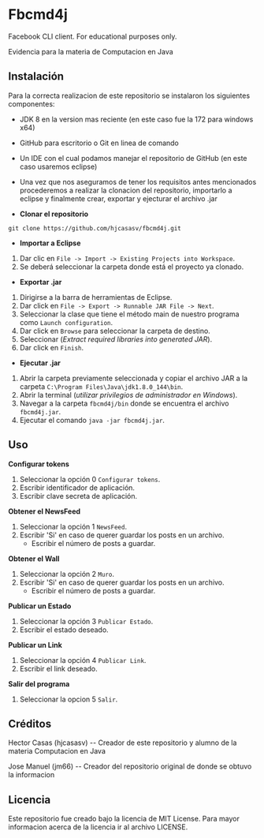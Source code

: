 # Fbcmd4j

Facebook CLI client. For educational purposes only.

Evidencia para la materia de Computacion en Java

## Instalación

Para la correcta realizacion de este repositorio se instalaron los siguientes componentes:

+ JDK 8 en la version mas reciente (en este caso fue la 172 para windows x64)

+ GitHub para escritorio o Git en linea de comando

+ Un IDE con el cual podamos manejar el repositorio de GitHub (en este caso usaremos eclipse)

+ Una vez que nos aseguramos de tener los requisitos antes mencionados procederemos a realizar la clonacion del repositorio, importarlo a eclipse y finalmente crear, exportar y ejecturar el archivo .jar

+ **Clonar el repositorio**  
```
git clone https://github.com/hjcasasv/fbcmd4j.git
```
+ **Importar a Eclipse**  
1. Dar clic en `File -> Import -> Existing Projects into Workspace`.
2. Se deberá seleccionar la carpeta donde está el proyecto ya clonado.

+ **Exportar .jar**  
1. Dirigirse a la barra de herramientas de Eclipse.
2. Dar click en `File -> Export -> Runnable JAR File -> Next`.
3. Seleccionar la clase que tiene el método main de nuestro programa como `Launch configuration`.
4. Dar click en `Browse` para seleccionar la carpeta de destino.
5. Seleccionar (*Extract required libraries into generated JAR*).
6. Dar click en `Finish`.

+ **Ejecutar .jar**  
1. Abrir la carpeta previamente seleccionada y copiar el archivo JAR a la carpeta `C:\Program Files\Java\jdk1.8.0_144\bin`.
2. Abrir la terminal (*utilizar privilegios de administrador en Windows*).
3. Navegar a la carpeta `fbcmd4j/bin` donde se encuentra el archivo `fbcmd4j.jar`.
4. Ejecutar el comando `java -jar fbcmd4j.jar`.

## Uso

**Configurar tokens**   
1. Seleccionar la opción 0 `Configurar tokens`.
2. Escribir identificador de aplicación.
3. Escribir clave secreta de aplicación.

**Obtener el NewsFeed**   
1. Seleccionar la opción 1 `NewsFeed`.
2. Escribir 'Si' en caso de querer guardar los posts en un archivo.
	* Escribir el número de posts a guardar.

**Obtener el Wall**   
1. Seleccionar la opción 2 `Muro`.
2. Escribir 'Si' en caso de querer guardar los posts en un archivo.
	* Escribir el número de posts a guardar.

**Publicar un Estado**   
1. Seleccionar la opción 3 `Publicar Estado`.
2. Escribir el estado deseado.

**Publicar un Link**   
1. Seleccionar la opción 4 `Publicar Link`.
2. Escribir el link deseado.

**Salir del programa**
1. Seleccionar la opcion 5 `Salir`.

## Créditos

Hector Casas (hjcasasv) -- Creador de este repositorio y alumno de la materia Computacion en Java

Jose Manuel (jm66) -- Creador del repositorio original de donde se obtuvo la informacion

## Licencia

Este repositorio fue creado bajo la licencia de MIT License. Para mayor informacion acerca de la licencia ir al archivo LICENSE.
